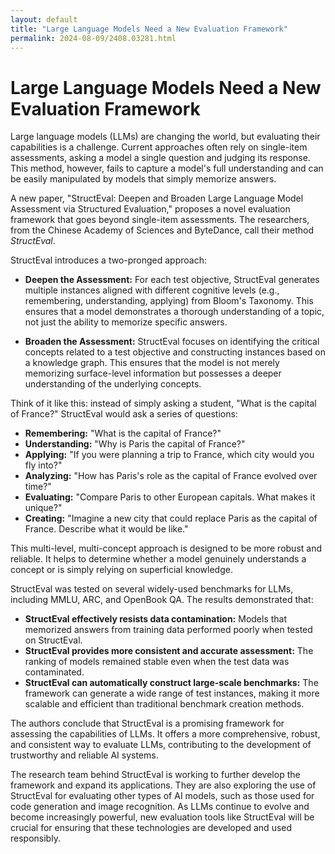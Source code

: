 ```yaml
---
layout: default
title: "Large Language Models Need a New Evaluation Framework"
permalink: 2024-08-09/2408.03281.html
---
```

#  Large Language Models Need a New Evaluation Framework

Large language models (LLMs) are changing the world, but evaluating their capabilities is a challenge. Current approaches often rely on single-item assessments, asking a model a single question and judging its response. This method, however, fails to capture a model's full understanding and can be easily manipulated by models that simply memorize answers.

A new paper, "StructEval: Deepen and Broaden Large Language Model Assessment via Structured Evaluation," proposes a novel evaluation framework that goes beyond single-item assessments. The researchers, from the Chinese Academy of Sciences and ByteDance, call their method *StructEval*.

StructEval introduces a two-pronged approach:

* **Deepen the Assessment:** For each test objective, StructEval generates multiple instances aligned with different cognitive levels (e.g., remembering, understanding, applying) from Bloom's Taxonomy. This ensures that a model demonstrates a thorough understanding of a topic, not just the ability to memorize specific answers.

* **Broaden the Assessment:** StructEval focuses on identifying the critical concepts related to a test objective and constructing instances based on a knowledge graph. This ensures that the model is not merely memorizing surface-level information but possesses a deeper understanding of the underlying concepts.

Think of it like this: instead of simply asking a student, "What is the capital of France?" StructEval would ask a series of questions:

* **Remembering:** "What is the capital of France?"
* **Understanding:** "Why is Paris the capital of France?"
* **Applying:** "If you were planning a trip to France, which city would you fly into?"
* **Analyzing:** "How has Paris's role as the capital of France evolved over time?"
* **Evaluating:** "Compare Paris to other European capitals. What makes it unique?"
* **Creating:** "Imagine a new city that could replace Paris as the capital of France. Describe what it would be like."

This multi-level, multi-concept approach is designed to be more robust and reliable. It helps to determine whether a model genuinely understands a concept or is simply relying on superficial knowledge.

StructEval was tested on several widely-used benchmarks for LLMs, including MMLU, ARC, and OpenBook QA. The results demonstrated that:

* **StructEval effectively resists data contamination:** Models that memorized answers from training data performed poorly when tested on StructEval.
* **StructEval provides more consistent and accurate assessment:** The ranking of models remained stable even when the test data was contaminated.
* **StructEval can automatically construct large-scale benchmarks:** The framework can generate a wide range of test instances, making it more scalable and efficient than traditional benchmark creation methods.

The authors conclude that StructEval is a promising framework for assessing the capabilities of LLMs. It offers a more comprehensive, robust, and consistent way to evaluate LLMs, contributing to the development of trustworthy and reliable AI systems.

The research team behind StructEval is working to further develop the framework and expand its applications. They are also exploring the use of StructEval for evaluating other types of AI models, such as those used for code generation and image recognition. As LLMs continue to evolve and become increasingly powerful, new evaluation tools like StructEval will be crucial for ensuring that these technologies are developed and used responsibly.

